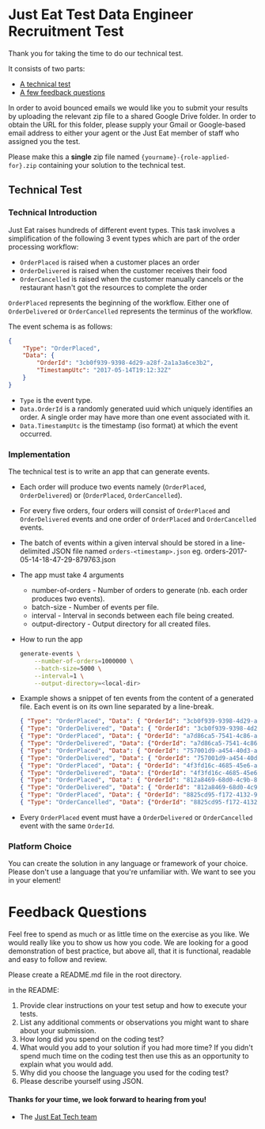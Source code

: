 Just Eat Test Data Engineer Recruitment Test
==================================

Thank you for taking the time to do our technical test.

It consists of two parts:

* [A technical test](#technical-test)
* [A few feedback questions](#feedback-questions)

In order to avoid bounced emails we would like you to submit your results by uploading the relevant zip file to a shared Google Drive folder. In order to obtain the URL for this folder, please supply your Gmail or Google-based email address to either your agent or the Just Eat member of staff who assigned you the test.

Please make this a **single** zip file named `{yourname}-{role-applied-for}.zip` containing your solution to the technical test.

## Technical Test

### Technical Introduction
Just Eat raises hundreds of different event types. This task involves a simplification of the following 3 event types which are part of the order processing workflow:
- `OrderPlaced` is raised when a customer places an order
- `OrderDelivered` is raised when the customer receives their food
- `OrderCancelled` is raised when the customer manually cancels or the restaurant hasn't got the resources to complete the order

`OrderPlaced` represents the beginning of the workflow. Either one of `OrderDelivered` or `OrderCancelled` represents the terminus of the workflow.

The event schema is as follows:

```json
{
    "Type": "OrderPlaced",
    "Data": {
        "OrderId": "3cb0f939-9398-4d29-a28f-2a1a3a6ce3b2",
        "TimestampUtc": "2017-05-14T19:12:32Z"
    }
}
```
- `Type` is the event type.
- `Data.OrderId` is a randomly generated uuid which uniquely identifies an order. A single order may have more than one event associated with it.
- `Data.TimestampUtc` is the timestamp (iso format) at which the event occurred.

### Implementation
The technical test is to write an app that can generate events.

* Each order will produce two events namely (`OrderPlaced`, `OrderDelivered`) or (`OrderPlaced`, `OrderCancelled`).
* For every five orders, four orders will consist of `OrderPlaced` and `OrderDelivered` events and one order of `OrderPlaced` and `OrderCancelled` events.
* The batch of events within a given interval should be stored in a line-delimited JSON file named `orders-<timestamp>.json` eg. orders-2017-05-14-18-47-29-879763.json
* The app must take 4 arguments
    * number-of-orders - Number of orders to generate (nb. each order produces two events).
    * batch-size - Number of events per file.
    * interval - Interval in seconds between each file being created.
    * output-directory - Output directory for all created files.
* How to run the app

    ```bash
    generate-events \
        --number-of-orders=1000000 \
        --batch-size=5000 \
        --interval=1 \
        --output-directory=<local-dir>
    ```
* Example shows a snippet of ten events from the content of a generated file. Each event is on its own line separated by a line-break.

    ```json
    { "Type": "OrderPlaced", "Data": { "OrderId": "3cb0f939-9398-4d29-a28f-2a1a3a6ce3b2", "TimestampUtc": "2017-05-14T19:12:32Z" } }
    { "Type": "OrderDelivered", "Data": { "OrderId": "3cb0f939-9398-4d29-a28f-2a1a3a6ce3b2", "TimestampUtc": "2017-05-14T19:12:32Z"} }
    { "Type": "OrderPlaced", "Data": { "OrderId": "a7d86ca5-7541-4c86-a7ad-1bec2b070b3c", "TimestampUtc": "2017-05-14T19:12:33Z" } }
    { "Type": "OrderDelivered", "Data": {"OrderId": "a7d86ca5-7541-4c86-a7ad-1bec2b070b3c", "TimestampUtc": "2017-05-14T19:12:33Z"} }
    { "Type": "OrderPlaced", "Data": { "OrderId": "757001d9-a454-40d3-a14b-9f0f9440be9f", "TimestampUtc": "2017-05-14T19:12:34Z" } }
    { "Type": "OrderDelivered", "Data": { "OrderId": "757001d9-a454-40d3-a14b-9f0f9440be9f", "TimestampUtc": "2017-05-14T19:12:34Z"} }
    { "Type": "OrderPlaced", "Data": { "OrderId": "4f3fd16c-4685-45e6-a6f9-823f5f73a7d0", "TimestampUtc": "2017-05-14T19:12:35Z" } }
    { "Type": "OrderDelivered", "Data": {"OrderId": "4f3fd16c-4685-45e6-a6f9-823f5f73a7d0", "TimestampUtc": "2017-05-14T19:12:35Z"} }
    { "Type": "OrderPlaced", "Data": { "OrderId": "812a8469-68d0-4c9b-8429-d46d51d63db3", "TimestampUtc": "2017-05-14T19:12:36Z" } }
    { "Type": "OrderDelivered", "Data": { "OrderId": "812a8469-68d0-4c9b-8429-d46d51d63db3", "TimestampUtc": "2017-05-14T19:12:36Z"} }
    { "Type": "OrderPlaced", "Data": { "OrderId": "8825cd95-f172-4132-9793-864b4dd725df", "TimestampUtc": "2017-05-14T19:12:37Z" } }
    { "Type": "OrderCancelled", "Data": {"OrderId": "8825cd95-f172-4132-9793-864b4dd725df", "TimestampUtc": "2017-05-14T19:12:37Z"} }
    ```
* Every `OrderPlaced` event must have a `OrderDelivered` or `OrderCancelled` event with the same `OrderId`.

### Platform Choice

You can create the solution in any language or framework of your choice. Please don't use a language that you're unfamiliar with. We want to see you in your element!

# Feedback Questions

Feel free to spend as much or as little time on the exercise as you like. We would really like you to show us how you code. We are looking for a good demonstration of best practice, but above all, that it is functional, readable and easy to follow and review.

Please create a README.md file in the root directory.

in the README:

1. Provide clear instructions on your test setup and how to execute your tests.
1. List any additional comments or observations you might want to share about your submission.
1. How long did you spend on the coding test?
1. What would you add to your solution if you had more time? If you didn't spend much time on the coding test then use this as an opportunity to explain what you would add.
1. Why did you choose the language you used for the coding test?
1. Please describe yourself using JSON.


#### Thanks for your time, we look forward to hearing from you!
- The [Just Eat Tech team](https://careers.just-eat.com/departments/technology)
